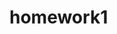 # homework1

<!-- Corrected <title> content

Corrected and added semantic elements (<header>, <footer>, <aside>, <section>, <article>)
Corrected relative references to all images
Added alt="" attributes to all images
Added <meta name="viewport" content="width=device-width, initial-scale=1.0"> to head
Consolidated benefit image classes into one
Converted id's to classes
Consolidated <h3> classes from 3 to 1
Consolidated several styling duplications for <h3> elements, images, etc.
Removed seo class from <h1> element

 -->
